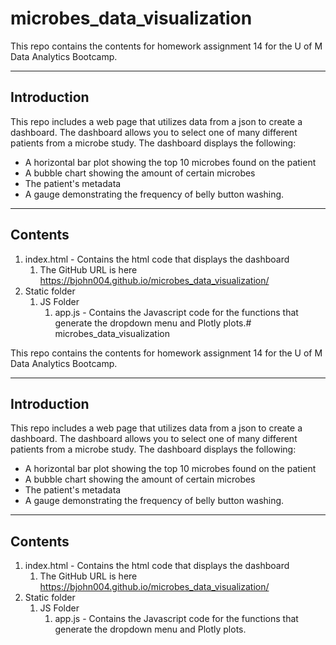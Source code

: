 # microbes_data_visualization

This repo contains the contents for homework assignment 14 for the U of M Data Analytics Bootcamp.
***
## Introduction
This repo includes a web page that utilizes data from a json to create a dashboard. The dashboard allows you to select one of many different patients from a microbe study. The dashboard displays the following: 
+ A horizontal bar plot showing the top 10 microbes found on the patient
+ A bubble chart showing the amount of certain microbes
+ The patient's metadata
+ A gauge demonstrating the frequency of belly button washing.
***
## Contents
1. index.html - Contains the html code that displays the dashboard
    1. The GitHub URL is here https://bjohn004.github.io/microbes_data_visualization/
1. Static folder
    1. JS Folder
        1. app.js - Contains the Javascript code for the functions that generate the dropdown menu and Plotly plots.# microbes_data_visualization

This repo contains the contents for homework assignment 14 for the U of M Data Analytics Bootcamp.
***
## Introduction
This repo includes a web page that utilizes data from a json to create a dashboard. The dashboard allows you to select one of many different patients from a microbe study. The dashboard displays the following: 
+ A horizontal bar plot showing the top 10 microbes found on the patient
+ A bubble chart showing the amount of certain microbes
+ The patient's metadata
+ A gauge demonstrating the frequency of belly button washing.
***
## Contents
1. index.html - Contains the html code that displays the dashboard
    1. The GitHub URL is here https://bjohn004.github.io/microbes_data_visualization/
1. Static folder
    1. JS Folder
        1. app.js - Contains the Javascript code for the functions that generate the dropdown menu and Plotly plots.
